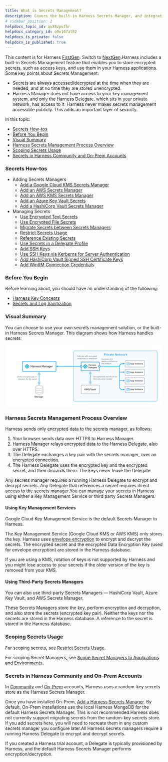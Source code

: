 ```yaml
---
title: What is Secrets Management?
description: Covers the built-in Harness Secrets Manager, and integrations with external Key Management System options like Google Cloud KMS, AWS KMS, and HashiCorp Vault.
# sidebar_position: 2
helpdocs_topic_id: au38zpufhr
helpdocs_category_id: o9x167at52
helpdocs_is_private: false
helpdocs_is_published: true
---
```


This content is for Harness [FirstGen](../../../../getting-started/harness-first-gen-vs-harness-next-gen.md). Switch to [NextGen](../../../../platform/6_Security/1-harness-secret-manager-overview.md).Harness includes a built-in Secrets Management feature that enables you to store encrypted secrets, such as access keys, and use them in your Harness applications. Some key points about Secrets Management:

* Secrets are always accessed/decrypted at the time when they are needed, and at no time they are stored unencrypted.
* Harness Manager does not have access to your key management system, and only the Harness Delegate, which sits in your private network, has access to it. Harness never makes secrets management accessible publicly. This adds an important layer of security.

In this topic:

* [Secrets How-tos](#secrets_how_tos)
* [Before You Begin](#before_you_begin)
* [Visual Summary](#visual_summary)
* [Harness Secrets Management Process Overview](#harness_secrets_management_process_overview)
* [Scoping Secrets Usage](#scoping_secrets_usage)
* [Secrets in Harness Community and On-Prem Accounts](#secrets_in_harness_community_and_on_prem_accounts)

### Secrets How-tos

* Adding Secrets Managers
	+ [Add a Google Cloud KMS Secrets Manager](add-a-google-cloud-kms-secrets-manager.md)
	+ [Add an AWS Secrets Manager](add-an-aws-secrets-manager.md)
	+ [Add an AWS KMS Secrets Manager](add-an-aws-kms-secrets-manager.md)
	+ [Add an Azure Key Vault Secrets](azure-key-vault.md)
	+ [Add a HashiCorp Vault Secrets Manager](add-a-hashi-corp-vault-secrets-manager.md)
* Managing Secrets
	+ [Use Encrypted Text Secrets](use-encrypted-text-secrets.md)
	+ [Use Encrypted File Secrets](use-encrypted-file-secrets.md)
	+ [Migrate Secrets between Secrets Managers](migrate-secrets-between-secrets-managers.md)
	+ [Restrict Secrets Usage](restrict-secrets-usage.md)
	+ [Reference Existing Secrets](reference-existing-secrets.md)
	+ [Use Secrets in a Delegate Profile](../../account/manage-delegates/use-a-secret-in-a-delegate-profile.md)
	+ [Add SSH Keys](add-ssh-keys.md)
	+ [Use SSH Keys via Kerberos for Server Authentication](use-ssh-key-via-kerberos-for-server-authentication.md)
	+ [Add HashiCorp Vault Signed SSH Certificate Keys](add-hashi-corp-vault-signed-ssh-certificate-keys.md)
	+ [Add WinRM Connection Credentials](add-win-rm-connection-credentials.md)

### Before You Begin

Before learning about, you should have an understanding of the following:

* [Harness Key Concepts](../../../starthere-firstgen/harness-key-concepts.md)
* [Secrets and Log Sanitization](../../techref-category/techref-security/secrets-and-log-sanitization.md)

### Visual Summary

You can choose to use your own secrets management solution, or the built-in Harness Secrets Manager. This diagram shows how Harness handles secrets:

![](./static/secret-management-55.jpg)

### Harness Secrets Management Process Overview

Harness sends only encrypted data to the secrets manager, as follows: 

1. Your browser sends data over HTTPS to Harness Manager.
2. Harness Manager relays encrypted data to the Harness Delegate, also over HTTPS.
3. The Delegate exchanges a key pair with the secrets manager, over an encrypted connection.
4. The Harness Delegate uses the encrypted key and the encrypted secret, and then discards them. The keys never leave the Delegate.

Any secrets manager requires a running Harness Delegate to encrypt and decrypt secrets. Any Delegate that references a secret requires direct access to the secrets manager.You can manage your secrets in Harness using either a Key Management Service or third party Secrets Managers.

#### Using Key Management Services

Google Cloud Key Management Service is the default Secrets Manager in Harness. 

The Key Management Service (Google Cloud KMS or AWS KMS) only stores the key. Harness uses [envelope encryption](https://cloud.google.com/kms/docs/envelope-encryption) to encrypt and decrypt the secrets. The encrypted secret and the encrypted Data Encryption Key (used for envelope encryption) are stored in the Harness database. 

If you are using a KMS, rotation of keys is not supported by Harness and you might lose access to your secrets if the older version of the key is removed from your KMS.

#### Using Third-Party Secrets Managers

You can also use third-party Secrets Managers — HashiCorp Vault, Azure Key Vault, and AWS Secrets Manager.

These Secrets Managers store the key, perform encryption and decryption, and also store the secrets (encrypted key pair). Neither the keys nor the secrets are stored in the Harness database. A reference to the secret is stored in the Harness database.

### Scoping Secrets Usage

For scoping secrets, see [Restrict Secrets Usage](restrict-secrets-usage.md).

For scoping Secret Managers, see [Scope Secret Managers to Applications and Environments](scope-secret-managers-to-applications-and-environments.md).

### Secrets in Harness Community and On-Prem Accounts

In [Community](../../../starthere-firstgen/harness-editions.md) and [On-Prem](../../../starthere-firstgen/harness-on-premise-versions.md) accounts, Harness uses a random-key secrets store as the Harness Secrets Manager.

Once you have installed On-Prem, [Add a Harness Secrets Manager](add-a-secrets-manager.md). By default, On-Prem installations use the local Harness MongoDB for the default Harness Secrets Manager. This is not recommended.Harness does not currently support migrating secrets from the random-key secrets store. If you add secrets here, you will need to recreate them in any custom secrets manager you configure later.All Harness secrets managers require a running Harness Delegate to encrypt and decrypt secrets.

If you created a Harness trial account, a Delegate is typically provisioned by Harness, and the default Harness Secrets Manager performs encryption/decryption.

